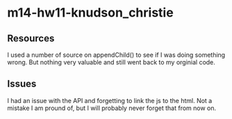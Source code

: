 # m14-hw11-knudson_christie

## Resources
I used a number of source on appendChild() to see if I was doing something wrong. But nothing very valuable and still went back to my orginial code.

## Issues
I had an issue with the API and forgetting to link the js to the html. Not a mistake I am pround of, but I will probably never forget that from now on.
